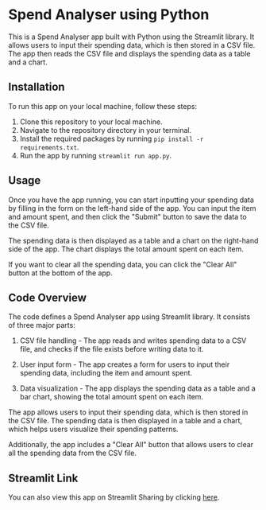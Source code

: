 

# Spend Analyser using Python

This is a Spend Analyser app built with Python using the Streamlit library. It allows users to input their spending data, which is then stored in a CSV file. The app then reads the CSV file and displays the spending data as a table and a chart.

## Installation

To run this app on your local machine, follow these steps:

1. Clone this repository to your local machine.
2. Navigate to the repository directory in your terminal.
3. Install the required packages by running `pip install -r requirements.txt`.
4. Run the app by running `streamlit run app.py`.

## Usage

Once you have the app running, you can start inputting your spending data by filling in the form on the left-hand side of the app. You can input the item and amount spent, and then click the "Submit" button to save the data to the CSV file.

The spending data is then displayed as a table and a chart on the right-hand side of the app. The chart displays the total amount spent on each item.

If you want to clear all the spending data, you can click the "Clear All" button at the bottom of the app.

## Code Overview

The code defines a Spend Analyser app using Streamlit library. It consists of three major parts:

1. CSV file handling - The app reads and writes spending data to a CSV file, and checks if the file exists before writing data to it.

2. User input form - The app creates a form for users to input their spending data, including the item and amount spent.

3. Data visualization - The app displays the spending data as a table and a bar chart, showing the total amount spent on each item.

The app allows users to input their spending data, which is then stored in the CSV file. The spending data is then displayed in a table and a chart, which helps users visualize their spending patterns.

Additionally, the app includes a "Clear All" button that allows users to clear all the spending data from the CSV file.

## Streamlit Link

You can also view this app on Streamlit Sharing by clicking [here](https://deepankarvarma-spend-analyser-using-python-app-co2dtv.streamlit.app/).
